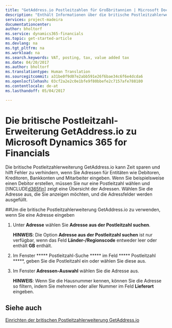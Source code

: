 ```yaml
---
title: "GetAddress.io Postleitzahlen für Großbritannien | Microsoft Docs"
description: "Enthält Informationen über die britische Postleitzahlerweiterung GetAddress.io bereit"
services: project-madeira
documentationcenter: 
author: bholtorf
ms.service: dynamics365-financials
ms.topic: get-started-article
ms.devlang: na
ms.tgt_pltfrm: na
ms.workload: na
ms.search.keywords: VAT, posting, tax, value added tax
ms.date: 04/20/2017
ms.author: bholtorf
ms.translationtype: Human Translation
ms.sourcegitcommit: a31be0f9d07e2abb591e26f6bae34c6f6e4dcda6
ms.openlocfilehash: 03cf2a2e2c0e1bfe9f80bbefe2c7157afe788180
ms.contentlocale: de-at
ms.lasthandoff: 05/04/2017

---
```


# <a name="the-getaddressio-uk-postcodes-extension-to-microsoft-dynamics-365-for-financials"></a>Die britische Postleitzahl-Erweiterung GetAddress.io zu Microsoft Dynamics 365 for Financials
Die britische Postleitzahlerweiterung GetAddress.io kann Zeit sparen und hilft Fehler zu verhindern, wenn Sie Adressen für Entitäten wie Debitoren, Kreditoren, Bankkonten und Mitarbeiter eingeben. Wenn Sie beispielsweise einen Debitor erstellen, müssen Sie nur eine Postleitzahl wählen und [!INCLUDE[d365fin](includes/d365fin_md.md)] zeigt eine Übersicht der Adressen. Wählen Sie die Adresse aus, die Sie anzeigen möchten, und die Adressfelder werden ausgefüllt.  
  
##<a name="to-use-the-getaddressio-uk-postcodes-extension-when-you-enter-an-address"></a>Um die britische Postleitzahlerweiterung GetAddress.io zu verwenden, wenn Sie eine Adresse eingeben
1. Unter **Adresse** wählen Sie **Adresse aus der Postleitzahl suchen**.  

    **HINWEIS**: Die Option **Adresse aus der Postleitzahl suchen** ist nur verfügbar, wenn das Feld **Länder-/Regionscode** entweder leer oder enthält **GB** enthält.
2. Im Fenster ***** Postleitzahl-Suche ***** im Feld ***** Postleitzahl *****, geben Sie die Postleitzahl ein oder wählen Sie diese aus.  
3. Im Fenster **Adressen-Auswahl** wählen Sie die Adresse aus.  
  
    **HINWEIS**: Wenn Sie die Hausnummer kennen, können Sie die Adresse so filtern, indem Sie mehreren oder aller Nummer im Feld **Lieferort** eingeben.

## <a name="see-also"></a>Siehe auch
[Einrichten der britischen Postleitzahlerweiterung GetAddress.io](uk-setup-postal-code-service.md)

